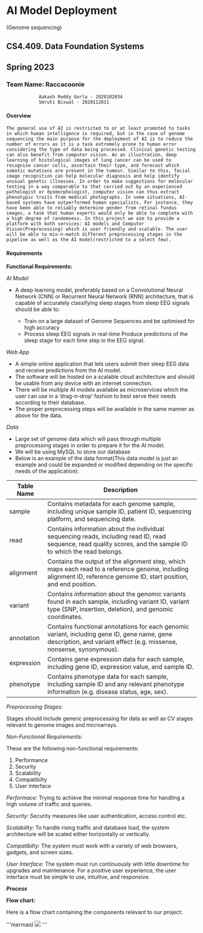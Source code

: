 # AI Model Deployment 
(Genome sequencing)



## CS4.409. Data Foundation Systems




## Spring 2023



### Team Name: **Raccacoonie**

				Aakash Reddy Gorla - 2020102034
				Smruti Biswal - 2020112011


#### **Overview**
	The general use of AI is restricted to or at least promoted to tasks in which human intelligence is required, but in the case of genome sequencing the main purpose for the deployment of AI is to reduce the number of errors as it is a task extremely prone to human error considering the type of data being processed. Clinical genetic testing can also benefit from computer vision. As an illustration, deep learning of histological images of lung cancer can be used to recognise cancer cells, ascertain their type, and forecast which somatic mutations are present in the tumour. Similar to this, facial image recognition can help molecular diagnosis and help identify unusual genetic illnesses. In order to make suggestions for molecular testing in a way comparable to that carried out by an experienced pathologist or dysmorphologist, computer vision can thus extract phenotypic traits from medical photographs. In some situations, AI-based systems have outperformed human specialists. For instance, they have been able to reliably determine gender from retinal fundus images, a task that human experts would only be able to complete with a high degree of randomness. In this project we aim to provide a platform with both services: AI models and Computer Vision(Preprocessing) which is user friendly and scalable. The user will be able to mix-n-match different preprocessing stages in the pipeline as well as the AI model(restricted to a select few).


#### **Requirements**

**Functional Requirements:**

*AI Model*

* A deep learning model, preferably based on a Convolutional Neural Network (CNN) or Recurrent Neural Network (RNN) architecture, that is capable of accurately classifying sleep stages from sleep EEG signals should be able to: 

	* Train on a large dataset of Genome Sequences and be optimised for high accuracy
	* Process sleep EEG signals in real-time
Produce predictions of the sleep stage for each time step in the EEG signal.

*Web App*

* A simple online application that lets users submit their sleep EEG data and receive predictions from the AI model.
* The software will be hosted on a scalable cloud architecture and should be usable from any device with an internet connection.
* There will be multiple AI models available as microservices which the user can use in a ‘drag-n-drop’ fashion to best serve their needs according to their database.
* The proper preprocessing steps will be available in the same manner as above for the data.

*Data*

* Large set of genome data which will pass through multiple preprocessing stages in order to prepare it for the AI model.
* We will be using MySQL to store our database
* Below is an example of the data format(This data model is just an example and could be expanded or modified depending on the specific needs of the application):

Table Name	| Description
----------- | ------------
sample | Contains metadata for each genome sample, including unique sample ID, patient ID, sequencing platform, and sequencing date.
read | Contains information about the individual sequencing reads, including read ID, read sequence, read quality scores, and the sample ID to which the read belongs.
alignment | Contains the output of the alignment step, which maps each read to a reference genome, including alignment ID, reference genome ID, start position, and end position.
variant | Contains information about the genomic variants found in each sample, including variant ID, variant type (SNP, insertion, deletion), and genomic coordinates.
annotation | Contains functional annotations for each genomic variant, including gene ID, gene name, gene description, and variant effect (e.g. missense, nonsense, synonymous).
expression | Contains gene expression data for each sample, including gene ID, expression value, and sample ID.
phenotype | Contains phenotype data for each sample, including sample ID and any relevant phenotype information (e.g. disease status, age, sex).



*Preprocessing Stages:*

Stages should include generic preprocessing for data as well as CV stages relevant to genome images and microarrays.
	
*Non-Functional Requirements:*

These are the following non-functional requirements:
1. Performance
2. Security
3. Scalability
4. Compatibilty
5. User Interface

*Performace:* 
Trying to achieve the minimal response time for handling a high volume of traffic and queries. 

*Security:*
Security measures like user authentication, access control etc.

*Scalability:*
To handle rising traffic and database load, the system architecture will be scaled either horizontally or vertically.

*Compatibilty:*
The system must work with a variety of web browsers, gadgets, and screen sizes.

*User Interface:*
The system must run continuously with little downtime for upgrades and maintenance. For a positive user experience, the user interface must be simple to use, intuitive, and responsive.


***Process***


**Flow chart:**

Here is a flow chart containing the components relevant to our project:

'''mermaid
[![](https://mermaid.ink/img/pako:eNolkNGKwjAQRX8lzLP-QIUFNXYRLAh1n9I-DMnYBpukTFOWIv77ZpO3cM-BIecNOhiCCgbGeRQPeei8EEclMaJoY2AcqBf7_Zc4le3OQdOyWD_0WT1leFYN6tF6EjdC9omKmtHRb-BX8c7Zk6pJ5ybxYLTZQm-EpHkKmyMfiyqzelHH-7UMlzzU6mchFlcfiZ-oqbA6s2_Vkl7Zxq0_wA4csUNr0rfe_04HcSRHHVTpaZBfHXT-kzxcY2g3r6GKvNIO1tlgJGkx1XBQPXFa0krGphBN6ZRzff4AhaVkfw?type=png)](https://mermaid.live/edit#pako:eNolkNGKwjAQRX8lzLP-QIUFNXYRLAh1n9I-DMnYBpukTFOWIv77ZpO3cM-BIecNOhiCCgbGeRQPeei8EEclMaJoY2AcqBf7_Zc4le3OQdOyWD_0WT1leFYN6tF6EjdC9omKmtHRb-BX8c7Zk6pJ5ybxYLTZQm-EpHkKmyMfiyqzelHH-7UMlzzU6mchFlcfiZ-oqbA6s2_Vkl7Zxq0_wA4csUNr0rfe_04HcSRHHVTpaZBfHXT-kzxcY2g3r6GKvNIO1tlgJGkx1XBQPXFa0krGphBN6ZRzff4AhaVkfw)
'''

